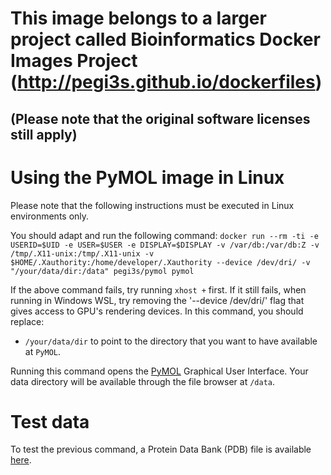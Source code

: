 # This image belongs to a larger project called Bioinformatics Docker Images Project (http://pegi3s.github.io/dockerfiles)
## (Please note that the original software licenses still apply)

# Using the PyMOL image in Linux
Please note that the following instructions must be executed in Linux environments only.

You should adapt and run the following command: `docker run --rm -ti -e USERID=$UID -e USER=$USER -e DISPLAY=$DISPLAY -v /var/db:/var/db:Z -v /tmp/.X11-unix:/tmp/.X11-unix -v $HOME/.Xauthority:/home/developer/.Xauthority --device /dev/dri/ -v "/your/data/dir:/data" pegi3s/pymol pymol`

If the above command fails, try running `xhost +` first. If it still fails, when running in Windows WSL, try removing the '--device /dev/dri/' flag that gives access to GPU's rendering devices.  In this command, you should replace:
- `/your/data/dir` to point to the directory that you want to have available at `PyMOL`. 

Running this command opens the [PyMOL](https://pymolwiki.org/index.php/Main_Page) Graphical User Interface. Your data directory will be available through the file browser at `/data`.

# Test data
To test the previous command, a Protein Data Bank (PDB) file is available [here](https://raw.githubusercontent.com/pegi3s/dockerfiles/master/pymol/2.3.0/test_data/4ow0.pdb).
